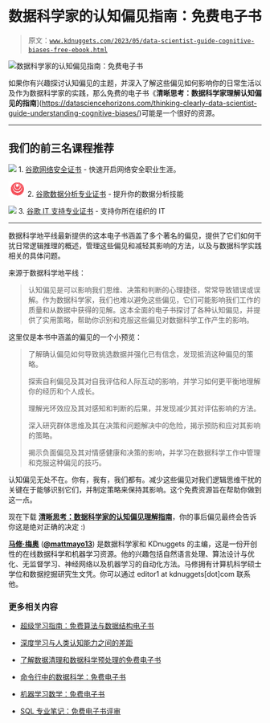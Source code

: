 # 数据科学家的认知偏见指南：免费电子书

> 原文：[`www.kdnuggets.com/2023/05/data-scientist-guide-cognitive-biases-free-ebook.html`](https://www.kdnuggets.com/2023/05/data-scientist-guide-cognitive-biases-free-ebook.html)

![数据科学家的认知偏见指南：免费电子书](https://datasciencehorizons.com/thinking-clearly-data-scientist-guide-understanding-cognitive-biases/)

如果你有兴趣探讨认知偏见的主题，并深入了解这些偏见如何影响你的日常生活以及作为数据科学家的实践，那么免费的电子书《**清晰思考：数据科学家理解认知偏见的指南**](https://datasciencehorizons.com/thinking-clearly-data-scientist-guide-understanding-cognitive-biases/)可能是一个很好的资源。

* * *

## 我们的前三名课程推荐

![](img/0244c01ba9267c002ef39d4907e0b8fb.png) 1\. [谷歌网络安全证书](https://www.kdnuggets.com/google-cybersecurity) - 快速开启网络安全职业生涯。

![](img/e225c49c3c91745821c8c0368bf04711.png) 2\. [谷歌数据分析专业证书](https://www.kdnuggets.com/google-data-analytics) - 提升你的数据分析技能

![](img/0244c01ba9267c002ef39d4907e0b8fb.png) 3\. [谷歌 IT 支持专业证书](https://www.kdnuggets.com/google-itsupport) - 支持你所在组织的 IT

* * *

数据科学地平线最新提供的这本电子书涵盖了多个著名的偏见，提供了它们如何干扰日常逻辑推理的概述，管理这些偏见和减轻其影响的方法，以及与数据科学实践相关的具体问题。

来源于数据科学地平线：

> 认知偏见是可以影响我们思维、决策和判断的心理捷径，常常导致错误或误解。作为数据科学家，我们也难以避免这些偏见，它们可能影响我们工作的质量和从数据中获得的见解。这本全面的电子书探讨了各种认知偏见，并提供了实用策略，帮助你识别和克服这些偏见对数据科学工作产生的影响。

这里仅是本书中涵盖的偏见的一个小预览：

> 了解确认偏见如何导致挑选数据并强化已有信念，发现抵消这种偏见的策略。
> 
> 探索自利偏见及其对自我评估和人际互动的影响，并学习如何更平衡地理解你的经历和个人成长。
> 
> 理解光环效应及其对感知和判断的后果，并发现减少其对评估影响的方法。
> 
> 深入研究群体思维及其在决策和问题解决中的危险，揭示预防和应对其影响的策略。
> 
> 揭示负面偏见及其对情感健康和决策的影响，并学习在数据科学工作中管理和克服这种偏见的技巧。

认知偏见无处不在。你有，我有，我们都有。减少这些偏见对我们逻辑思维干扰的关键在于能够识别它们，并制定策略来保持其影响。这个免费资源旨在帮助你做到这一点。

现在下载 [**清晰思考：数据科学家的认知偏见理解指南**](https://datasciencehorizons.com/thinking-clearly-data-scientist-guide-understanding-cognitive-biases/)，你的事后偏见最终会告诉你这是绝对正确的决定 :)

**[马修·梅奥](https://www.linkedin.com/in/mattmayo13/)** ([**@mattmayo13**](https://twitter.com/mattmayo13)) 是数据科学家和 KDnuggets 的主编，这是一份开创性的在线数据科学和机器学习资源。他的兴趣包括自然语言处理、算法设计与优化、无监督学习、神经网络以及机器学习的自动化方法。马修拥有计算机科学硕士学位和数据挖掘研究生文凭。你可以通过 editor1 at kdnuggets[dot]com 联系他。

### 更多相关内容

+   [超级学习指南：免费算法与数据结构电子书](https://www.kdnuggets.com/2022/06/super-study-guide-free-algorithms-data-structures-ebook.html)

+   [深度学习与人类认知能力之间的差距](https://www.kdnuggets.com/2022/10/gap-deep-learning-human-cognitive-abilities.html)

+   [了解数据清理和数据科学预处理的免费电子书](https://www.kdnuggets.com/2023/08/learn-data-cleaning-preprocessing-data-science-free-ebook.html)

+   [命令行中的数据科学：免费电子书](https://www.kdnuggets.com/2022/03/data-science-command-line-free-ebook.html)

+   [机器学习数学：免费电子书](https://www.kdnuggets.com/2020/04/mathematics-machine-learning-book.html)

+   [SQL 专业笔记：免费电子书评审](https://www.kdnuggets.com/2022/05/sql-notes-professionals-free-ebook-review.html)
